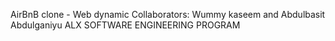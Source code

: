 AirBnB clone - Web dynamic
Collaborators: Wummy kaseem and Abdulbasit Abdulganiyu
ALX SOFTWARE ENGINEERING PROGRAM
